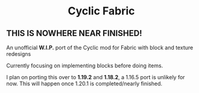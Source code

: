 <h1 align="center"> Cyclic Fabric </h1>
<h2> THIS IS NOWHERE NEAR FINISHED! </h2>
<p>An unofficial <b>W.I.P.</b> port of the Cyclic mod for Fabric with block and texture redesigns</p>
Currently focusing on implementing blocks before doing items.

I plan on porting this over to **1.19.2** and **1.18.2**, a 1.16.5 port is unlikely for now.
This will happen once 1.20.1 is completed/nearly finished.
